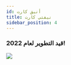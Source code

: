 ```yaml
---
id: أنيق كارت
title: نيفتي كارت
sidebar_position: 4
---
```


### قيد التطوير لعام 2022!

![](/img/niftykart_v01.png)
